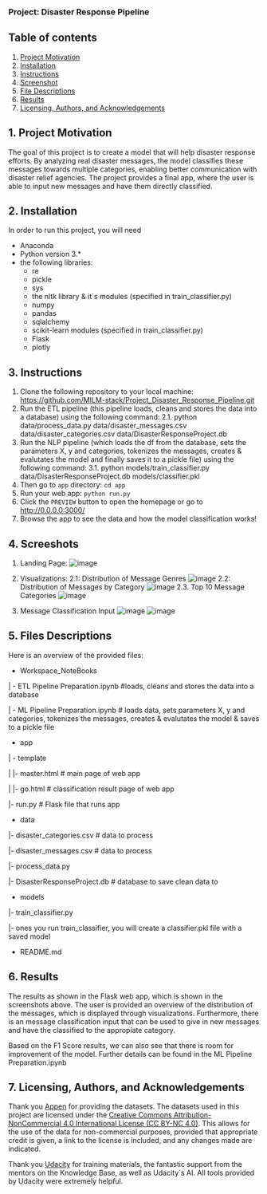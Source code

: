 ### Project: Disaster Response Pipeline

## Table of contents
1. [Project Motivation](#motivation)
2. [Installation](#installation)
3. [Instructions](#instructions)
4. [Screenshot](#screeshots)
5. [File Descriptions](#files)
6. [Results](#results)
7. [Licensing, Authors, and Acknowledgements](#licensing)

## 1. Project Motivation <a name="motivation"></a>

The goal of this project is to create a model that will help disaster response efforts. By analyzing real disaster messages, the model classifies these messages towards multiple categories, enabling better communication with disaster relief agencies. The project provides a final app, where the user is able to input new messages and have them directly classified. 

## 2. Installation <a name="installation"></a>

In order to run this project, you will need 
- Anaconda
- Python version 3.*
- the following libraries:
  - re
  - pickle
  - sys
  - the nltk library & it´s modules (specified in train_classifier.py)
  - numpy
  - pandas
  - sqlalchemy
  - scikit-learn modules (specified in train_classifier.py)
  - Flask
  - plotly

## 3. Instructions <a name="instructions"></a>

1. Clone the following repository to your local machine: https://github.com/MILM-stack/Project_Disaster_Response_Pipeline.git
2. Run the ETL pipeline (this pipeline loads, cleans and stores the data into a database) using the following command:
  2.1. python data/process_data.py data/disaster_messages.csv data/disaster_categories.csv data/DisasterResponseProject.db
3. Run the NLP pipeline (which loads the df from the database, sets the parameters X, y and categories, tokenizes the messages, creates & evalutates the model and finally saves it to a pickle file) using the following command:
   3.1. python models/train_classifier.py data/DisasterResponseProject.db models/classifier.pkl
4. Then go to `app` directory: `cd app`
5. Run your web app: `python run.py`
6. Click the `PREVIEW` button to open the homepage or go to http://0.0.0.0:3000/
7. Browse the app to see the data and how the model classification works!

## 4. Screeshots <a name="Screenshots"></a>

1. Landing Page:
   ![image](https://github.com/user-attachments/assets/d340d0c2-6216-43af-b545-5a42ffb83916)

2. Visualizations:
   2.1: Distribution of Message Genres
   ![image](https://github.com/user-attachments/assets/8fe05d5a-72b5-4c6f-bcb8-5fbc3e754282)
   2.2: Distribution of Messages by Category
   ![image](https://github.com/user-attachments/assets/15ccb843-c71f-421c-a356-36b7c22459a7)
   2.3. Top 10 Message Categories
   ![image](https://github.com/user-attachments/assets/28ad3918-e7e5-454a-a234-c6599c5e9594)

3. Message Classification Input
   ![image](https://github.com/user-attachments/assets/36bf72ea-72d2-4bf2-a1f5-cf23fc8f1657)
   ![image](https://github.com/user-attachments/assets/97655a68-fcfc-4f21-ac20-fbaa41ba599f)


## 5. Files Descriptions <a name="File Descriptions"></a>
Here is an overview of the provided files: 

- Workspace_NoteBooks

| - ETL Pipeline Preparation.ipynb #loads, cleans and stores the data into a database

| - ML Pipeline Preparation.ipynb # loads data, sets parameters X, y and categories, tokenizes the messages, creates & evalutates the model & saves to a pickle file

- app

| - template

| |- master.html  # main page of web app

| |- go.html  # classification result page of web app

|- run.py  # Flask file that runs app

- data

|- disaster_categories.csv  # data to process 

|- disaster_messages.csv  # data to process

|- process_data.py

|- DisasterResponseProject.db   # database to save clean data to

- models

|- train_classifier.py 

|- ones you run train_classifier, you will create a classifier.pkl file with a saved model

- README.md

## 6. Results <a name="results"></a>
The results as shown in the Flask web app, which is shown in the screenshots above. 
The user is provided an overview of the distribution of the messages, which is displayed through visualizations. 
Furthermore, there is an message classification input that can be used to give in new messages and have the classified to the appropiate category. 

Based on the F1 Score results, we can also see that there is room for improvement of the model. Further details can be found in the ML Pipeline Preparation.ipynb

## 7. Licensing, Authors, and Acknowledgements <a name="licensing"></a>

Thank you [Appen](https://www.appen.com/) for providing the datasets. The datasets used in this project are licensed under the [Creative Commons Attribution-NonCommercial 4.0 International License (CC BY-NC 4.0)](https://creativecommons.org/licenses/by-nc/4.0/). This allows for the use of the data for non-commercial purposes, provided that appropriate credit is given, a link to the license is included, and any changes made are indicated.

Thank you [Udacity](https://www.udacity.com/) for training materials, the fantastic support from the mentors on the Knowledge Base, as well as Udacity´s AI. All tools provided by Udacity were extremely helpful. 
